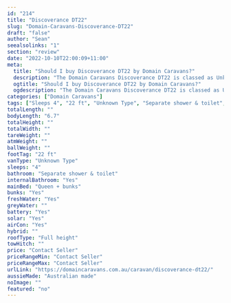 ```yaml
---
id: "214"
title: "Discoverance DT22"
slug: "Domain-Caravans-Discoverance-DT22"
draft: "false"
author: "Sean"
seealsolinks: "1"
section: "review"
date: "2022-10-10T22:00:09+11:00"
meta:
  title: "Should I buy Discoverance DT22 by Domain Caravans?"
  description: "The Domain Caravans Discoverance DT22 is classed as Unknown Type, and sleeps 4 people. It is Australian made and comes in at 22 ft. It generally has Separate shower & toilet."
  ogtitle: "Should I buy Discoverance DT22 by Domain Caravans?"
  ogdescription: "The Domain Caravans Discoverance DT22 is classed as Unknown Type, and sleeps 4 people. It is Australian made and comes in at 22 ft. It generally has Separate shower & toilet."
categories: ["Domain Caravans"]
tags: ["Sleeps 4", "22 ft", "Unknown Type", "Separate shower & toilet", "Full height", "Price Unknown", "Australian made"]
totalLength: ""
bodyLength: "6.7"
totalHeight: ""
totalWidth: ""
tareWeight: ""
atmWeight: ""
ballWeight: ""
footTag: "22 ft"
vanType: "Unknown Type"
sleeps: "4"
bathroom: "Separate shower & toilet"
internalBathroom: "Yes"
mainBed: "Queen + bunks"
bunks: "Yes"
freshWater: "Yes"
greyWater: ""
battery: "Yes"
solar: "Yes"
airCon: "Yes"
hybrid: ""
roofType: "Full height"
towHitch: ""
price: "Contact Seller"
priceRangeMin: "Contact Seller"
priceRangeMax: "Contact Seller"
urlLink: "https://domaincaravans.com.au/caravan/discoverance-dt22/"
aussieMade: "Australian made"
noImage: ""
featured: "no"
---
```

